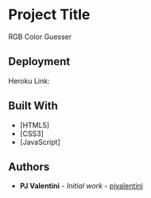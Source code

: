 # Project Title

RGB Color Guesser


## Deployment

Heroku Link:

## Built With

* [HTML5]
* [CSS3]
* [JavaScript]


## Authors

* **PJ Valentini** - *Initial work* - [pjvalentini](https://github.com/pjvalentini)
